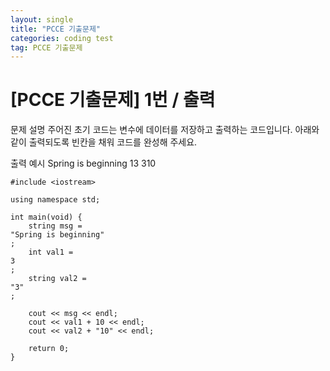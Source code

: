 ```yaml
---
layout: single
title: "PCCE 기출문제"
categories: coding test
tag: PCCE 기출문제
---
```


# [PCCE 기출문제] 1번 / 출력

문제 설명
주어진 초기 코드는 변수에 데이터를 저장하고 출력하는 코드입니다. 아래와 같이 출력되도록 빈칸을 채워 코드를 완성해 주세요.

출력 예시
Spring is beginning
13
310

```
#include <iostream>

using namespace std;

int main(void) {
    string msg =
"Spring is beginning"
;
    int val1 =
3
;
    string val2 =
"3"
;

    cout << msg << endl;
    cout << val1 + 10 << endl;
    cout << val2 + "10" << endl;

    return 0;
}
```
